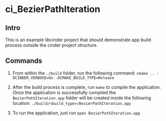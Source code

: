 # ci_BezierPathIteration #

## Intro ##

This is an example libcinder project that should demonstrate app build process
outside the cinder project structure.

## Commands ##

1. From within the `./build` folder, run the following command: `cmake .. -DCINDER_VERBOSE=On -DCMAKE_BUILD_TYPE=Release`

2. After the build process is complete, run `make` to compile the application. Once the application is successfully compiled the `BezierPathIteration.app` folder will be created inside the following location: `./build/<build_type>/BezierPathIteration.app`

3. To run the application, just run `open BezierPathIteration.app`